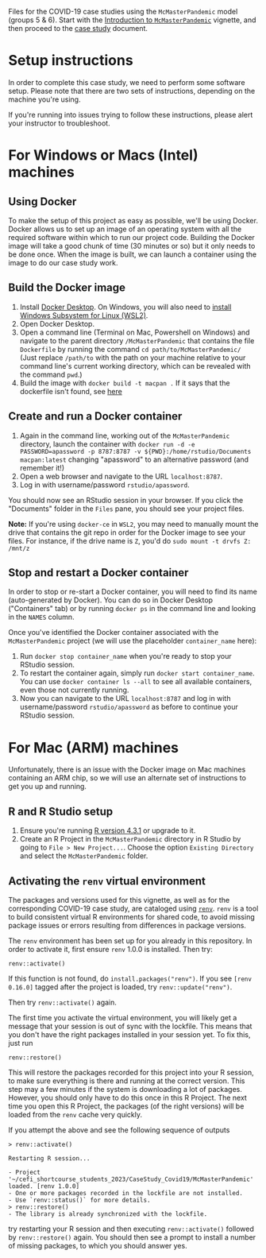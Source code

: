 Files for the COVID-19 case studies using the `McMasterPandemic` model (groups 5 & 6). Start with the [Introduction to `McMasterPandemic`](https://github.com/kbbodner/cefi_shortcourse_students_2023/blob/main/CaseStudy_Covid19/McMasterPandemic/intro-to-macpan.qmd) vignette, and then proceed to the [case study](https://github.com/kbbodner/cefi_shortcourse_students_2023/blob/main/CaseStudy_Covid19/McMasterPandemic/case-study.qmd) document.

# Setup instructions

In order to complete this case study, we need to perform some software setup. Please note that there are two sets of instructions, depending on the machine you're using.

If you're running into issues trying to follow these instructions, please alert your instructor to troubleshoot.

# For Windows or Macs (Intel) machines

## Using Docker

To make the setup of this project as easy as possible, we'll be using Docker. Docker allows us to set up an image of an operating system with all the required software within which to run our project code. Building the Docker image will take a good chunk of time (30 minutes or so) but it only needs to be done once. When the image is built, we can launch a container using the image to do our case study work.

## Build the Docker image

1. Install [Docker Desktop](https://www.docker.com/products/docker-desktop/). On Windows, you will also need to [install Windows Subsystem for Linux (WSL2)](https://learn.microsoft.com/en-us/windows/wsl/install).
1. Open Docker Desktop.
1. Open a command line (Terminal on Mac, Powershell on Windows) and navigate to the parent directory `/McMasterPandemic` that
contains the file `Dockerfile` by running the command ```cd path/to/McMasterPandemic/``` (Just replace `/path/to` with the path on your machine relative to your command line's current working directory, which can be revealed with the command `pwd`.)
1. Build the image with `docker build -t macpan .` If it says that the dockerfile isn't found, see [here](https://github.com/docker/buildx/issues/426#issuecomment-732980948)

## Create and run a Docker container

1. Again in the command line, working out of the `McMasterPandemic` directory, launch the container with 
    ```docker run -d -e PASSWORD=apassword -p 8787:8787 -v ${PWD}:/home/rstudio/Documents macpan:latest```
changing "apassword" to an alternative password (and remember it!)
1. Open a web browser and navigate to the URL `localhost:8787`. 
1. Log in with username/password `rstudio/apassword`. 

You should now see an RStudio session in your browser. If you click the "Documents" folder in the `Files` pane, you should see your project files.

**Note:** If you're using `docker-ce` in `WSL2`, you may need to manually mount the drive that contains the git repo in order for the Docker image to see your files. For instance, if the drive name is `Z`, you'd do 
```sudo mount -t drvfs Z: /mnt/z```

## Stop and restart a Docker container

In order to stop or re-start a Docker container, you will need to find its name (auto-generated by Docker). You can do so in Docker Desktop ("Containers" tab) or by running `docker ps` in the command line and looking in the `NAMES` column.

Once you've identified the Docker container associated with the `McMasterPandemic` project (we will use the placeholder `container_name` here):

1. Run ```docker stop container_name``` 
when you're ready to stop your RStudio session. 
1. To restart the container again, simply run ```docker start container_name```. You can use `docker container ls --all` to see all available containers, even those not currently running.
1. Now you can navigate to the URL `localhost:8787` and log in with username/password `rstudio/apassword` as before to continue your RStudio session.

# For Mac (ARM) machines

Unfortunately, there is an issue with the Docker image on Mac machines containing an ARM chip, so we will use an alternate set of instructions to get you up and running.

## R and R Studio setup

1. Ensure you're running [R version 4.3.1](https://www.r-project.org) or upgrade to it.
1. Create an R Project in the `McMasterPandemic` directory in R Studio by going to `File > New Project...`. Choose the option `Existing Directory` and select the `McMasterPandemic` folder.

## Activating the `renv` virtual environment

The packages and versions used for this vignette, as well as for the corresponding COVID-19 case study, are cataloged using [`renv`](https://rstudio.github.io/renv/articles/renv.html). `renv` is a tool to build consistent virtual R environments for shared code, to avoid missing package issues or errors resulting from differences in package versions.

The `renv` environment has been set up for you already in this repository. In order to activate it, first ensure `renv` 1.0.0 is installed. Then try:

```
renv::activate()
```

If this function is not found, do `install.packages("renv")`. If you see `[renv 0.16.0]` tagged after the project is loaded, try `renv::update("renv")`.

Then try `renv::activate()` again.

The first time you activate the virtual environment, you will likely get a message that your session is out of sync with the lockfile. This means that you don't have the right packages installed in your session yet. To fix this, just run

```
renv::restore()
```

This will restore the packages recorded for this project into your R session, to make sure everything is there and running at the correct version. This step may a few minutes if the system is downloading a lot of packages. However, you should only have to do this once in this R Project. The next time you open this R Project, the packages (of the right versions) will be loaded from the `renv` cache very quickly.

If you attempt the above and see the following sequence of outputs

```
> renv::activate()

Restarting R session...

- Project '~/cefi_shortcourse_students_2023/CaseStudy_Covid19/McMasterPandemic' loaded. [renv 1.0.0]
- One or more packages recorded in the lockfile are not installed.
- Use `renv::status()` for more details.
> renv::restore()
- The library is already synchronized with the lockfile.
```

try restarting your R session and then executing `renv::activate()` followed by `renv::restore()` again. You should then see a prompt to install a number of missing packages, to which you should answer yes.
